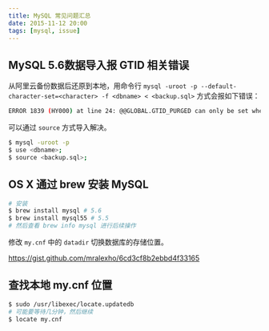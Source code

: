 ```yaml
---
title: MySQL 常见问题汇总
date: 2015-11-12 20:00
tags: [mysql, issue]
---
```


## MySQL 5.6数据导入报 GTID 相关错误

从阿里云备份数据后还原到本地，用命令行 `mysql -uroot -p --default-character-set=<character> -f <dbname> < <backup.sql>` 方式会报如下错误：

```bash
ERROR 1839 (HY000) at line 24: @@GLOBAL.GTID_PURGED can only be set when @@GLOBAL.GTID_MODE = ON.
```

可以通过 `source` 方式导入解决。

```bash
$ mysql -uroot -p
$ use <dbname>;
$ source <backup.sql>;
```

## OS X 通过 brew 安装 MySQL

```bash
# 安装
$ brew install mysql # 5.6
$ brew install mysql55 # 5.5
# 然后查看 brew info mysql 进行后续操作
```

修改 `my.cnf` 中的 `datadir` 切换数据库的存储位置。

https://gist.github.com/mralexho/6cd3cf8b2ebbd4f33165

## 查找本地 my.cnf 位置

```bash
$ sudo /usr/libexec/locate.updatedb
# 可能要等待几分钟，然后继续
$ locate my.cnf
```